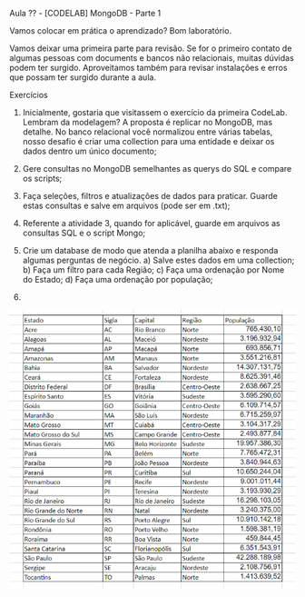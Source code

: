 Aula ?? - [CODELAB] MongoDB - Parte 1

Vamos colocar em prática o aprendizado? Bom laboratório.

Vamos deixar uma primeira parte para revisão. Se for o primeiro contato de algumas pessoas com documents e bancos não relacionais, muitas dúvidas podem ter surgido. Aproveitamos também para revisar instalações e erros que possam ter surgido durante a aula. 

Exercícios

1. Inicialmente, gostaria que visitassem o exercício da primeira CodeLab. Lembram da modelagem? A proposta é replicar no MongoDB, mas detalhe. No banco relacional você normalizou entre várias tabelas, nosso desafio é criar uma collection para uma entidade e deixar os dados dentro um único documento;
2. Gere consultas no MongoDB semelhantes as querys do SQL e compare os scripts;
3. Faça seleções, filtros e atualizações de dados para praticar. Guarde estas consultas e salve em arquivos (pode ser em .txt);
4. Referente a atividade 3, quando for aplicável, guarde em arquivos as consultas SQL e o script Mongo;
5. Crie um database de modo que atenda a planilha abaixo e responda algumas perguntas de negócio.
  a) Salve estes dados em uma collection;
  b) Faça um filtro para cada Região;
  c) Faça uma ordenação por Nome do Estado;
  d) Faça uma ordenação por população;
  
6. 
  

<img src = "./imagens/tabelaPopulacao.png">
